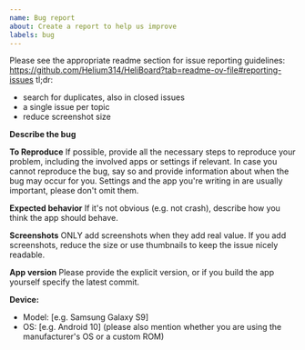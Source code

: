 ```yaml
---
name: Bug report
about: Create a report to help us improve
labels: bug
---
```


Please see the appropriate readme section for issue reporting guidelines: https://github.com/Helium314/HeliBoard?tab=readme-ov-file#reporting-issues
tl;dr:
* search for duplicates, also in closed issues
* a single issue per topic
* reduce screenshot size

<!--
issue template below, please remove above text before submitting (and the template too if you think it's a good idea)
Please choose a meaningful title for your issue, and consider that if you want help you should provide enough information that people can actually help
-->

**Describe the bug**

**To Reproduce**
If possible, provide all the necessary steps to reproduce your problem, including the involved apps or settings if relevant.
In case you cannot reproduce the bug, say so and provide information about when the bug may occur for you. Settings and the app you're writing in are usually important, please don't omit them.

**Expected behavior**
If it's not obvious (e.g. not crash), describe how you think the app should behave.

**Screenshots**
ONLY add screenshots when they add real value.
If you add screenshots, reduce the size or use thumbnails to keep the issue nicely readable.

**App version**
Please provide the explicit version, or if you build the app yourself specify the latest commit.

**Device:**
 - Model: [e.g. Samsung Galaxy S9]
 - OS: [e.g. Android 10] (please also mention whether you are using the manufacturer's OS or a custom ROM)
